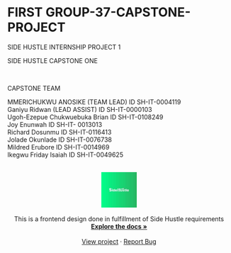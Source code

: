 # FIRST GROUP-37-CAPSTONE-PROJECT
SIDE HUSTLE INTERNSHIP PROJECT 1

SIDE HUSTLE CAPSTONE ONE

<br />

CAPSTONE TEAM

MMERICHUKWU ANOSIKE (TEAM LEAD) ID SH-IT-0004119
<br />
Ganiyu Ridwan (LEAD ASSIST) ID SH-IT-0000103
<br />
Ugoh-Ezepue Chukwuebuka Brian ID SH-IT-0108249
<br />
Joy Enunwah ID SH-IT- 0013013
<br />
Richard Dosunmu ID SH-IT-0116413
<br />
Jolade Okunlade ID SH-IT-0076738
<br />
Mildred Erubore ID SH-IT-0014969
<br />
Ikegwu Friday Isaiah ID SH-IT-0049625

<br />

<div align="center">
  <a href="https://github.com/SIDE-HUSTLE-GROUP-37-HTML-CSS-JS-TRACK/GROUP-37-FIRST-CAPSTONE-MAIN-">
    <img src="images/logo green.jpg" alt="Logo" width="80" height="80">
  </a>

  <p align="center">
    This is a frontend design done in fulfillment of Side Hustle requirements
    <br />
    <a href="https://github.com/SIDE-HUSTLE-GROUP-37-HTML-CSS-JS-TRACK/GROUP-37-FIRST-CAPSTONE-MAIN-"><strong>Explore the docs »</strong></a>
    <br />
    <br />
    <a href="https://side-hustle-group-37-html-css-js-track.github.io/GROUP-37-FIRST-CAPSTONE-MAIN-/">View project</a>
    ·
    <a href="https://github.com/SIDE-HUSTLE-GROUP-37-HTML-CSS-JS-TRACK/GROUP-37-FIRST-CAPSTONE-MAIN-/issues">Report Bug</a>
  </p>

</div>
